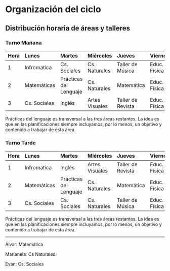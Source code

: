 # Organización del ciclo

## Distribución horaria de áreas y talleres

### Turno Mañana

|Hora|Lunes|Martes|Miércoles|Jueves|Viernes|
|:---|:----|:-----|:--------|:-----|:------|
|1   |Infromatica|Cs. Sociales|Cs. Naturales|Taller de Música|Educ. Física|
|2   |Matemáticas|Prácticas del Lenguaje|Cs. Naturales|Matemática|Educ. Física|
|3   |Cs. Sociales|Inglés|Artes Visuales|Taller de Revista|Educ. Física|

Prácticas del lenguaje es transversal a las tres áreas restantes. La idea es que en las planificaciones siempre incluyamos, por lo menos, un objetivo y contenido a trabajar de esta área.

### Turno Tarde

|Hora|Lunes|Martes|Miércoles|Jueves|Viernes|
|:---|:----|:-----|:--------|:-----|:------|
|1   |Infromatica|Inglés|Artes Visuales|Taller de Revista|Educ. Física|
|2   |Matemáticas|Prácticas del Lenguaje|Cs. Naturales|Matemática|Educ. Física|
|3   |Cs. Sociales|Cs. Sociales|Cs. Naturales|Taller de Música|Educ. Física|

Prácticas del lenguaje es transversal a las tres áreas restantes. La idea es que en las planificaciones siempre incluyamos, por lo menos, un objetivo y contenido a trabajar de esta área.

---

Álvar: Matemática

Marianela: Cs Naturales.

Evan: Cs. Sociales
